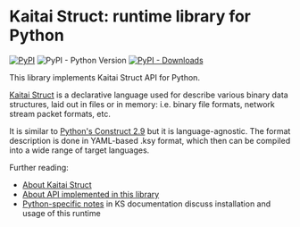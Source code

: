 # Kaitai Struct: runtime library for Python

[![PyPI](https://img.shields.io/pypi/v/kaitaistruct)](https://pypi.org/project/kaitaistruct/)
![PyPI - Python Version](https://img.shields.io/pypi/pyversions/kaitaistruct)
[![PyPI - Downloads](https://img.shields.io/pypi/dd/kaitaistruct)](https://pypistats.org/packages/kaitaistruct)

This library implements Kaitai Struct API for Python.

[Kaitai Struct](http://kaitai.io) is a declarative language used for
describe various binary data structures, laid out in files or in memory:
i.e. binary file formats, network stream packet formats, etc.

It is similar to [Python's Construct 2.9](http://construct.readthedocs.org/)
but it is language-agnostic. The format description is done in YAML-based .ksy
format, which then can be compiled into a wide range of target languages.

Further reading:

* [About Kaitai Struct](http://kaitai.io/)
* [About API implemented in this library](http://doc.kaitai.io/stream_api.html)
* [Python-specific notes](http://doc.kaitai.io/lang_python.html) in KS
  documentation discuss installation and usage of this runtime
